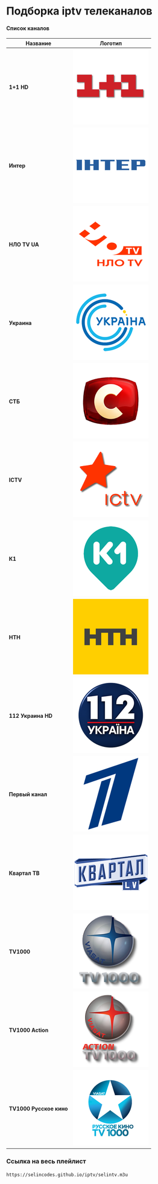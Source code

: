 # Подборка iptv телеканалов
#### Список каналов

| Название  | Логотип  |
|---|---|
| **1+1 HD** | ![1plus1](iptv/logo/1plus1.jpg) |
| **Интер** | ![inter-ua](iptv/logo/inter-ua.jpg) |
| **НЛО TV UA** | ![nlo-tv-ua](iptv/logo/nlo-tv-ua.jpg) |
| **Украина** | ![ukraina](iptv/logo/ukraina.jpg) |
| **СТБ** | ![stb-ua](iptv/logo/stb-ua.jpg) |
| **ICTV** | ![ictv-ua](iptv/logo/ictv-ua.jpg) |
| **К1** | ![k1-ua](iptv/logo/k1-ua.jpg) |
| **НТН** | ![ntn-ua](iptv/logo/ntn-ua.jpg) |
| **112 Украина HD** | ![112-ua](iptv/logo/112-ua.jpg) |
| **Первый канал** | ![pervy](iptv/logo/pervy.jpg) |
| **Квартал ТВ** | ![kvartal-tv](iptv/logo/kvartal-tv.jpg) |
| **TV1000** | ![tv1000](iptv/logo/tv1000.jpg) |
| **TV1000 Action** | ![tv1000-action](iptv/logo/tv1000-action.jpg) |
| **TV1000 Русское кино** | ![tv1000-russkoe-kino](iptv/logo/tv1000-russkoe-kino.jpg) |

### Ссылка на весь плейлист
`https://selincodes.github.io/iptv/selintv.m3u`